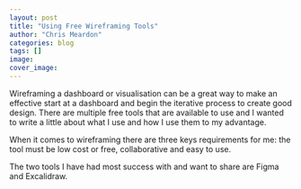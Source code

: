 ```yaml
---
layout: post
title: "Using Free Wireframing Tools"
author: "Chris Meardon"
categories: blog
tags: []
image: 
cover_image: 
---
```

Wireframing a dashboard or visualisation can be a great way to make an effective start at a dashboard and begin the iterative process to create good design. There are multiple free tools that are available to use and I wanted to write a little about what I use and how I use them to my advantage. 

When it comes to wireframing there are three keys requirements for me: the tool must be low cost or free, collaborative and easy to use. 

The two tools I have had most success with and want to share are Figma and Excalidraw.